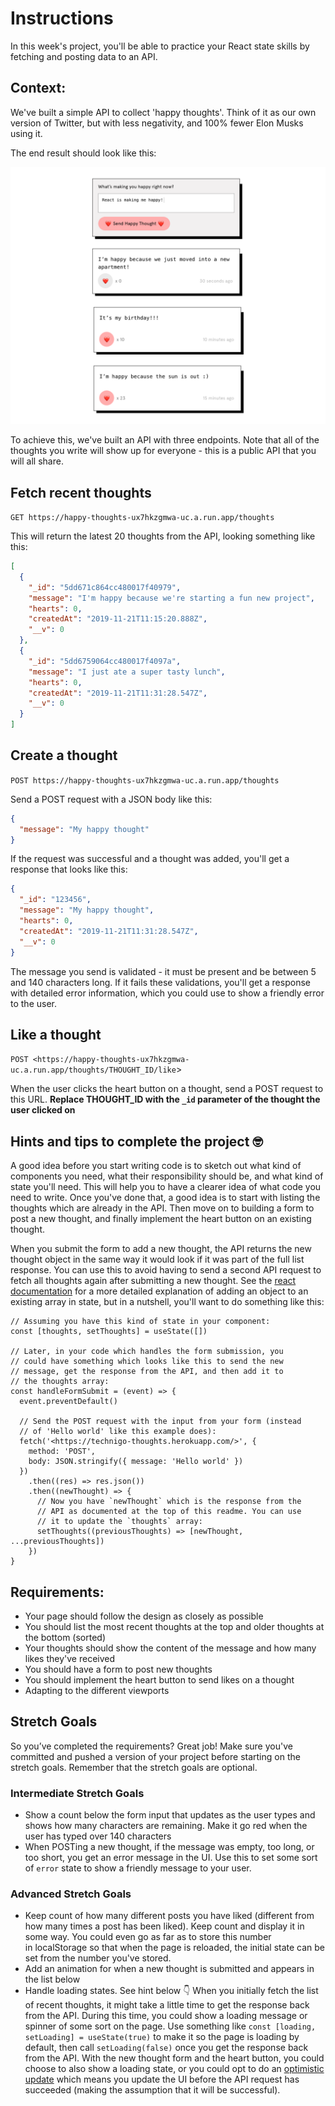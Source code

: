 # Instructions

In this week's project, you'll be able to practice your React state skills by fetching and posting data to an API.

## Context:

We've built a simple API to collect 'happy thoughts'. Think of it as our own version of Twitter, but with less negativity, and 100% fewer Elon Musks using it.

The end result should look like this:

 <img src="/src/assets/examples/finished-example.png" alt="Finished Project Example">

To achieve this, we've built an API with three endpoints. Note that all of the thoughts you write will show up for everyone - this is a public API that you will all share.

## Fetch recent thoughts

`GET https://happy-thoughts-ux7hkzgmwa-uc.a.run.app/thoughts`

This will return the latest 20 thoughts from the API, looking something like this:

```json
[
  {
    "_id": "5dd671c864cc480017f40979",
    "message": "I'm happy because we're starting a fun new project",
    "hearts": 0,
    "createdAt": "2019-11-21T11:15:20.888Z",
    "__v": 0
  },
  {
    "_id": "5dd6759064cc480017f4097a",
    "message": "I just ate a super tasty lunch",
    "hearts": 0,
    "createdAt": "2019-11-21T11:31:28.547Z",
    "__v": 0
  }
]
```

## Create a thought

`POST https://happy-thoughts-ux7hkzgmwa-uc.a.run.app/thoughts`

Send a POST request with a JSON body like this:

```json
{
  "message": "My happy thought"
}
```

If the request was successful and a thought was added, you'll get a response that looks like this:

```json
{
  "_id": "123456",
  "message": "My happy thought",
  "hearts": 0,
  "createdAt": "2019-11-21T11:31:28.547Z",
  "__v": 0
}
```

The message you send is validated - it must be present and be between 5 and 140 characters long. If it fails these validations, you'll get a response with detailed error information, which you could use to show a friendly error to the user.

## Like a thought

`POST <https://happy-thoughts-ux7hkzgmwa-uc.a.run.app/thoughts/THOUGHT_ID/like`>

When the user clicks the heart button on a thought, send a POST request to this URL. **Replace THOUGHT_ID with the `_id` parameter of the thought the user clicked on**

## Hints and tips to complete the project 🤓

A good idea before you start writing code is to sketch out what kind of components you need, what their responsibility should be, and what kind of state you'll need. This will help you to have a clearer idea of what code you need to write. Once you've done that, a good idea is to start with listing the thoughts which are already in the API. Then move on to building a form to post a new thought, and finally implement the heart button on an existing thought.

When you submit the form to add a new thought, the API returns the new thought object in the same way it would look if it was part of the full list response. You can use this to avoid having to send a second API request to fetch all thoughts again after submitting a new thought. See the [react documentation](https://reactjs.org/docs/hooks-reference.html#usestate) for a more detailed explanation of adding an object to an existing array in state, but in a nutshell, you'll want to do something like this:

```
// Assuming you have this kind of state in your component:
const [thoughts, setThoughts] = useState([])

// Later, in your code which handles the form submission, you
// could have something which looks like this to send the new
// message, get the response from the API, and then add it to
// the thoughts array:
const handleFormSubmit = (event) => {
  event.preventDefault()

  // Send the POST request with the input from your form (instead
  // of 'Hello world' like this example does):
  fetch('<https://technigo-thoughts.herokuapp.com/>', {
    method: 'POST',
    body: JSON.stringify({ message: 'Hello world' })
  })
    .then((res) => res.json())
    .then((newThought) => {
      // Now you have `newThought` which is the response from the
      // API as documented at the top of this readme. You can use
      // it to update the `thoughts` array:
      setThoughts((previousThoughts) => [newThought, ...previousThoughts])
    })
}

```

## Requirements:

- Your page should follow the design as closely as possible
- You should list the most recent thoughts at the top and older thoughts at the bottom (sorted)
- Your thoughts should show the content of the message and how many likes they've received
- You should have a form to post new thoughts
- You should implement the heart button to send likes on a thought
- Adapting to the different viewports

## Stretch Goals

So you’ve completed the requirements? Great job! Make sure you've committed and pushed a version of your project before starting on the stretch goals. Remember that the stretch goals are optional.

### Intermediate Stretch Goals

- Show a count below the form input that updates as the user types and shows how many characters are remaining. Make it go red when the user has typed over 140 characters
- When POSTing a new thought, if the message was empty, too long, or too short, you get an error message in the UI. Use this to set some sort of `error` state to show a friendly message to your user.

### Advanced Stretch Goals

- Keep count of how many different posts you have liked (different from how many times a post has been liked). Keep count and display it in some way. You could even go as far as to store this number in localStorage so that when the page is reloaded, the initial state can be set from the number you've stored.
- Add an animation for when a new thought is submitted and appears in the list below
- Handle loading states. See hint below 👇
  When you initially fetch the list of recent thoughts, it might take a little time to get the response back from the API. During this time, you could show a loading message or spinner of some sort on the page. Use something like `const [loading, setLoading] = useState(true)` to make it so the page is loading by default, then call `setLoading(false)` once you get the response back from the API. With the new thought form and the heart button, you could choose to also show a loading state, or you could opt to do an [optimistic update](https://dev.to/tiagodcosta/being-optimistic-in-ui-511k) which means you update the UI before the API request has succeeded (making the assumption that it will be successful).
